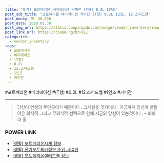 ```yaml
--- 
title: "특가! 포트메리온 베리에이션 커피잔 (T형) 0.2L 1인조" 
post_sub_title: "포트메리온 베리에이션 커피잔 (T형) 0.2L 1인조, 12.스피드웰" 
post_money: ₩. 30,690 
post_date: 2020.01.30 
post_img_url: https://static.coupangcdn.com/image/vendor_inventory/images/2018/02/22/15/4/f50574be-7abc-4709-b72f-a8e5d2548828.jpg 
post_link_url: https://coupa.ng/bnHVEI 
categories: 
  - vendor_inventory 
tags: 
  - 포트메리온 
  - 베리에이션 
  - (T형) 
  - 0.2L 
  - 12.스피드웰 
  - 1인조 
  - 커피잔 
--- 
```

  #포트메리온 #베리에이션 #(T형) #0.2L #12.스피드웰 #1인조 #커피잔 
<hr> 

> 당신이 인생의 주인공이기 때문이다 . 그사실을 잊지마라 . 지금까지 당신이 만들어온 의식적 그리고 무의식적 선택으로 인해 지금의 당신이 있는것이다 .  – 바바라 홀 


### POWER LINK

* <a href="https://blog.naver.com/fasyy4321/221763064926" target="_blank"> [생활] 포트메리온시계 정보 </a>
* <a href="https://blog.naver.com/sakai111/221773628084" target="_blank"> [생활] 전기포트특가정보 순위 ~50위</a>
* <a href="https://blog.naver.com/fasyy4321/221762510236" target="_blank"> [생활] 포트메리온샐러드볼 정보 </a>
